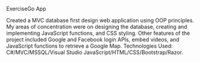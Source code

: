 ExerciseGo App

Created a MVC database first design web application using OOP principles.  My areas of concentration were on designing the database, 
creating and implementing JavaScript functions, and CSS styling.  Other features of the project included Google and Facebook login
APIs, embed videos, and JavaScript functions to retrieve a Google Map. Technologies Used: C#/MVC/MSSQL/Visual Studio
JavaScript/HTML/CSS/Bootstrap/Razor. 
